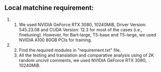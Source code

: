 ## Local matchine requirement: 
1. 1. We used NVIDIA GeForce RTX 3080, 10240MiB, Driver Version: 545.23.08 and CUDA Version: 12.3 for most of the cases (i.e., finetuning). However, for Bart-large, T5-base and T5-large, we used NVIDIA A100 80GB PCIs for training.
2. 2. Find the required modules in "requirement.txt" file.
   3. All the testing and translation and comparative analysis using of 2K random uncivil comments, we used NVIDIA GeForce RTX 3080, 10240MiB.
